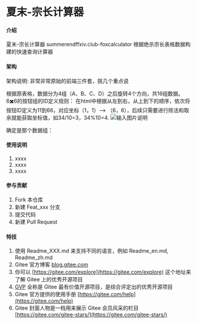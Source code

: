 # 夏末-宗长计算器

#### 介绍
夏末-宗长计算器
summerendffxiv.club-foxcalculator
根据绝杀宗长表格数据构建的快速查询计算器

#### 架构
架构说明: 非常非常原始的前端三件套，挑几个重点说

根据原表格，数据分为4组（A、B、C、D）之后旋转4个方向，共16组数据。
6✖️6的按钮组的ID定义规则：
    在html中根据从左到右，从上到下的顺序，依次将按钮ID定义为11到66，对应坐标（1，1）--> （6，6），后续只需要进行除法和取余就能获取坐标值，如34/10=3，34%10=4.
![输入图片说明](https://foruda.gitee.com/images/1685171519327816496/63a39410_10069853.png "719ebafe4e8eb7340d71b8471949ada7.png")

确定是那个数据组：




#### 使用说明

1.  xxxx
2.  xxxx
3.  xxxx

#### 参与贡献

1.  Fork 本仓库
2.  新建 Feat_xxx 分支
3.  提交代码
4.  新建 Pull Request


#### 特技

1.  使用 Readme\_XXX.md 来支持不同的语言，例如 Readme\_en.md, Readme\_zh.md
2.  Gitee 官方博客 [blog.gitee.com](https://blog.gitee.com)
3.  你可以 [https://gitee.com/explore](https://gitee.com/explore) 这个地址来了解 Gitee 上的优秀开源项目
4.  [GVP](https://gitee.com/gvp) 全称是 Gitee 最有价值开源项目，是综合评定出的优秀开源项目
5.  Gitee 官方提供的使用手册 [https://gitee.com/help](https://gitee.com/help)
6.  Gitee 封面人物是一档用来展示 Gitee 会员风采的栏目 [https://gitee.com/gitee-stars/](https://gitee.com/gitee-stars/)
